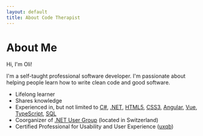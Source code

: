 ```yaml
---
layout: default
title: About Code Therapist
---
```


<div class="post">
	<h1 class="pageTitle">About Me</h1>
	<!-- <img src="{{ '/assets/img/touring.jpg' | prepend: site.baseurl }}" alt=""> -->
	<p class="intro">
		<span class="dropcap">H</span>i, I'm Oli!
	</p>
	<p>
	I'm a self-taught professional software developer. 
	I'm passionate about helping people learn how to write clean code and good software.
	</p>
	<ul>
		<li>Lifelong learner</li>
		<li>Shares knowledge</li>
		<li>Experienced in, but not limited to 
			<a href="https://docs.microsoft.com/en-us/dotnet/csharp/" target="_blank">C#</a>,
			<a href="https://dot.net" target="_blank">.NET</a>,
			<a href="https://www.w3.org/html/" target="_blank">HTML5</a>,
			<a href="https://www.w3.org/Style/CSS/" target="_blank">CSS3</a>,
			<a href="https://angular.io/" target="_blank">Angular</a>,
			<a href="https://vuejs.org/" target="_blank">Vue</a>,
			<a href="https://www.typescriptlang.org/" target="_blank">TypeScript</a>,
			<a href="https://en.wikipedia.org/wiki/SQL" target="_blank">SQL</a>
		</li>
		<li>Coorganizer of <a href="https://www.meeup.com/de-DE/Basel-NET-User-Group/" target="_blank">.NET User Group</a> (located in Switzerland)</li>
		<li>Certified Professional for Usability and User Experience (<a href="https://uxqb.org/en" target="_blank">uxqb</a>)</li>
  	</ul>
</div>
